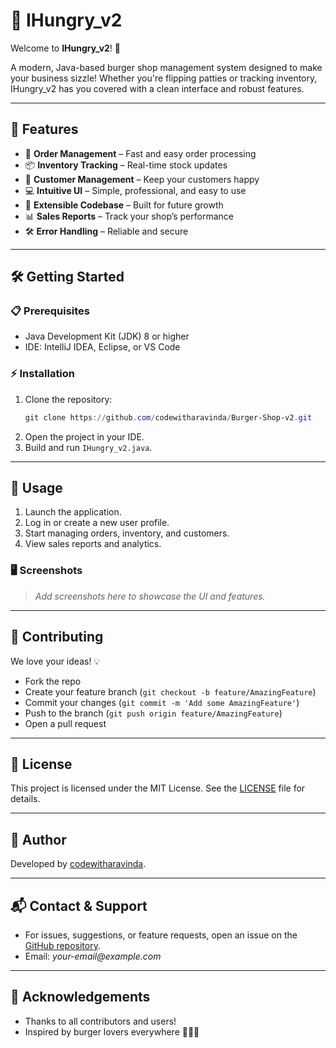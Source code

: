 # 🍔 IHungry_v2

Welcome to **IHungry_v2**! 🚀

A modern, Java-based burger shop management system designed to make your business sizzle! Whether you're flipping patties or tracking inventory, IHungry_v2 has you covered with a clean interface and robust features.

---

## 🎯 Features

- 📝 **Order Management** – Fast and easy order processing
- 📦 **Inventory Tracking** – Real-time stock updates
- 👥 **Customer Management** – Keep your customers happy
- 💻 **Intuitive UI** – Simple, professional, and easy to use
- 🔧 **Extensible Codebase** – Built for future growth
- 📊 **Sales Reports** – Track your shop’s performance
- 🛠️ **Error Handling** – Reliable and secure

---

## 🛠️ Getting Started

### 📋 Prerequisites
- Java Development Kit (JDK) 8 or higher
- IDE: IntelliJ IDEA, Eclipse, or VS Code

### ⚡ Installation
1. Clone the repository:
   ```powershell
   git clone https://github.com/codewitharavinda/Burger-Shop-v2.git
   ```
2. Open the project in your IDE.
3. Build and run `IHungry_v2.java`.

---

## 🚀 Usage

1. Launch the application.
2. Log in or create a new user profile.
3. Start managing orders, inventory, and customers.
4. View sales reports and analytics.

### 🖥️ Screenshots
> _Add screenshots here to showcase the UI and features._

---

## 🤝 Contributing

We love your ideas! 💡
- Fork the repo
- Create your feature branch (`git checkout -b feature/AmazingFeature`)
- Commit your changes (`git commit -m 'Add some AmazingFeature'`)
- Push to the branch (`git push origin feature/AmazingFeature`)
- Open a pull request

---

## 📄 License

This project is licensed under the MIT License. See the [LICENSE](LICENSE) file for details.

---

## 👤 Author

Developed by [codewitharavinda](https://github.com/codewitharavinda).

---

## 📬 Contact & Support

- For issues, suggestions, or feature requests, open an issue on the [GitHub repository](https://github.com/codewitharavinda/Burger-Shop-v2).
- Email: _your-email@example.com_

---

## 🌟 Acknowledgements

- Thanks to all contributors and users!
- Inspired by burger lovers everywhere 🍟🍔🥤
